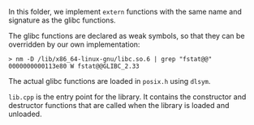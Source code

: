 In this folder, we implement `extern` functions with the same name and signature
as the glibc functions.

The glibc functions are declared as weak symbols, so that they can be overridden
by our own implementation:

```shell
> nm -D /lib/x86_64-linux-gnu/libc.so.6 | grep "fstat@@"
0000000000113e80 W fstat@@GLIBC_2.33
```

The actual glibc functions are loaded in `posix.h` using `dlsym`.

`lib.cpp` is the entry point for the library. It contains the constructor and
destructor functions that are called when the library is loaded and unloaded.
